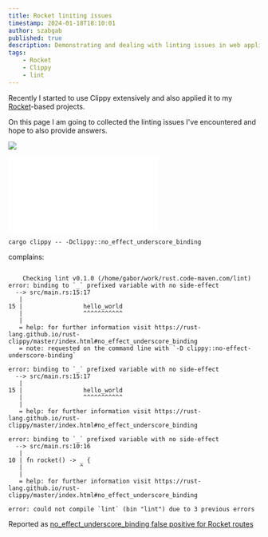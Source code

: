 ```yaml
---
title: Rocket liniting issues
timestamp: 2024-01-18T18:10:01
author: szabgab
published: true
description: Demonstrating and dealing with linting issues in web applications written using Rust Rocket.
tags:
    - Rocket
    - Clippy
    - lint
---
```


Recently I started to use Clippy extensively and also applied it to my [Rocket](/rocket)-based projects.

On this page I am going to collected the linting issues I've encountered and hope to also provide answers.


![](examples/rocket/lint/Cargo.toml)

![](examples/rocket/lint/src/main.rs)


```
cargo clippy -- -Dclippy::no_effect_underscore_binding
```

complains:

```

    Checking lint v0.1.0 (/home/gabor/work/rust.code-maven.com/lint)
error: binding to `_` prefixed variable with no side-effect
  --> src/main.rs:15:17
   |
15 |                 hello_world
   |                 ^^^^^^^^^^^
   |
   = help: for further information visit https://rust-lang.github.io/rust-clippy/master/index.html#no_effect_underscore_binding
   = note: requested on the command line with `-D clippy::no-effect-underscore-binding`

error: binding to `_` prefixed variable with no side-effect
  --> src/main.rs:15:17
   |
15 |                 hello_world
   |                 ^^^^^^^^^^^
   |
   = help: for further information visit https://rust-lang.github.io/rust-clippy/master/index.html#no_effect_underscore_binding

error: binding to `_` prefixed variable with no side-effect
  --> src/main.rs:10:16
   |
10 | fn rocket() -> _ {
   |                ^
   |
   = help: for further information visit https://rust-lang.github.io/rust-clippy/master/index.html#no_effect_underscore_binding

error: could not compile `lint` (bin "lint") due to 3 previous errors
```

Reported as [no_effect_underscore_binding false positive for Rocket routes](https://github.com/rust-lang/rust-clippy/issues/12166)





